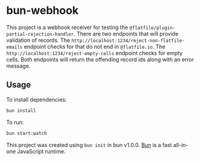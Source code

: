 # bun-webhook

This project is a webhook receiver for testing the `@flatfile/plugin-partial-rejection-handler`. There are two endpoints that will provide validation of records. The `http://localhost:1234/reject-non-flatfile-emails` endpoint checks for that do not end in `@flatfile.io`. The `http://localhost:1234/reject-empty-cells` endpoint checks for empty cells. Both endpoints will return the offending record ids along with an error message.

## Usage

To install dependencies:

```bash
bun install
```

To run:

```bash
bun start:watch
```

This project was created using `bun init` in bun v1.0.0. [Bun](https://bun.sh) is a fast all-in-one JavaScript runtime.
